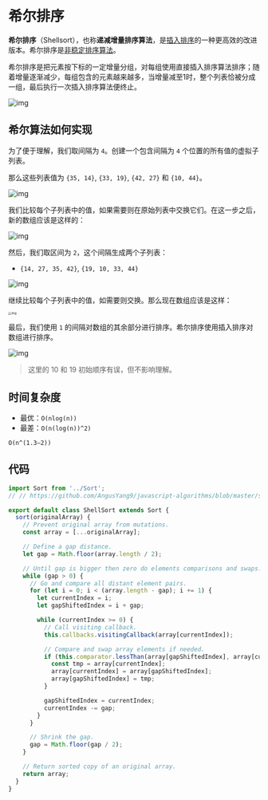 # 希尔排序

**希尔排序**（Shellsort），也称**递减增量排序算法**，是[插入排序](/sorting/insertion-sort.html)的一种更高效的改进版本。希尔排序是[非稳定排序算法](https://baike.baidu.com/item/%E6%8E%92%E5%BA%8F%E7%AE%97%E6%B3%95%E7%A8%B3%E5%AE%9A%E6%80%A7)。

希尔排序是把元素按下标的一定增量分组，对每组使用直接插入排序算法排序；随着增量逐渐减少，每组包含的元素越来越多，当增量减至1时，整个列表恰被分成一组，最后执行一次插入排序算法便终止。

![img](http://img.90paw.com/AngusYang9/2020-07-12%2001-41-05.gif)

## 希尔算法如何实现

为了便于理解，我们取间隔为 `4`。创建一个包含间隔为 `4` 个位置的所有值的虚拟子列表。

那么这些列表值为 `{35, 14}`, `{33, 19}`, `{42, 27}` 和 `{10, 44}`。

![img](http://img.90paw.com/AngusYang9/2020-07-12%2011-23-44.png)

我们比较每个子列表中的值，如果需要则在原始列表中交换它们。在这一步之后，新的数组应该是这样的：

![img](http://img.90paw.com/AngusYang9/2020-07-12%2011-30-15.png)

然后，我们取区间为 `2`，这个间隔生成两个子列表：

- `{14, 27, 35, 42}`, `{19, 10, 33, 44}`

![img](http://img.90paw.com/AngusYang9/2020-07-12%2011-38-00.png)

继续比较每个子列表中的值，如需要则交换。那么现在数组应该是这样：

<img src="http://img.90paw.com/AngusYang9/2020-07-12%2011-57-06.png" alt="img" style="zoom: 40%;" />

最后，我们使用 `1` 的间隔对数组的其余部分进行排序。希尔排序使用插入排序对数组进行排序。

![img](http://img.90paw.com/AngusYang9/2020-07-12%2012-06-39.png)

> 这里的 10 和 19 初始顺序有误，但不影响理解。

## 时间复杂度

- 最优：`O(nlog(n))`
- 最差：`O(n(log(n))^2)`

`O(n^(1.3—2))`

## 代码

```javascript
import Sort from '../Sort';
// // https://github.com/AngusYang9/javascript-algorithms/blob/master/src/algorithms/sorting/Sort.js 

export default class ShellSort extends Sort {
  sort(originalArray) {
    // Prevent original array from mutations.
    const array = [...originalArray];

    // Define a gap distance.
    let gap = Math.floor(array.length / 2);

    // Until gap is bigger then zero do elements comparisons and swaps.
    while (gap > 0) {
      // Go and compare all distant element pairs.
      for (let i = 0; i < (array.length - gap); i += 1) {
        let currentIndex = i;
        let gapShiftedIndex = i + gap;

        while (currentIndex >= 0) {
          // Call visiting callback.
          this.callbacks.visitingCallback(array[currentIndex]);

          // Compare and swap array elements if needed.
          if (this.comparator.lessThan(array[gapShiftedIndex], array[currentIndex])) {
            const tmp = array[currentIndex];
            array[currentIndex] = array[gapShiftedIndex];
            array[gapShiftedIndex] = tmp;
          }

          gapShiftedIndex = currentIndex;
          currentIndex -= gap;
        }
      }

      // Shrink the gap.
      gap = Math.floor(gap / 2);
    }

    // Return sorted copy of an original array.
    return array;
  }
}
```

